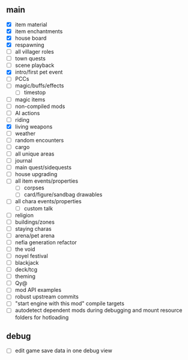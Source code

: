 ## main
- [x] item material
- [x] item enchantments
- [x] house board
- [x] respawning
- [ ] all villager roles
- [ ] town quests
- [ ] scene playback
- [x] intro/first pet event
- [ ] PCCs
- [ ] magic/buffs/effects
  + [ ] timestop
- [ ] magic items
- [ ] non-compiled mods
- [ ] AI actions
- [ ] riding
- [x] living weapons
- [ ] weather
- [ ] random encounters
- [ ] cargo
- [ ] all unique areas
- [ ] journal
- [ ] main quest/sidequests
- [ ] house upgrading
- [ ] all item events/properties
  + [ ] corpses
  + [ ] card/figure/sandbag drawables
- [ ] all chara events/properties
  + [ ] custom talk
- [ ] religion
- [ ] buildings/zones
- [ ] staying charas
- [ ] arena/pet arena
- [ ] nefia generation refactor
- [ ] the void
- [ ] noyel festival
- [ ] blackjack
- [ ] deck/tcg
- [ ] theming
- [ ] Qy@
- [ ] mod API examples
- [ ] robust upstream commits
- [ ] "start engine with this mod" compile targets
- [ ] autodetect dependent mods during debugging and mount resource folders for hotloading

## debug
- [ ] edit game save data in one debug view
